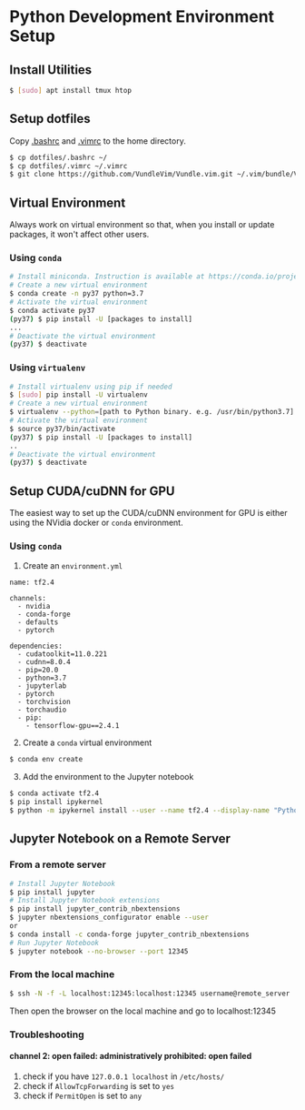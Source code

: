 # Python Development Environment Setup

## Install Utilities
```bash
$ [sudo] apt install tmux htop
```

## Setup dotfiles
Copy [.bashrc](.bashrc) and [.vimrc](.vimrc) to the home directory.
```bash
$ cp dotfiles/.bashrc ~/
$ cp dotfiles/.vimrc ~/.vimrc
$ git clone https://github.com/VundleVim/Vundle.vim.git ~/.vim/bundle/Vundle.vim
```

## Virtual Environment
Always work on virtual environment so that, when you install or update packages, it won't affect other users.

### Using `conda`
```bash
# Install miniconda. Instruction is available at https://conda.io/projects/conda/en/latest/user-guide/install/index.html
# Create a new virtual environment
$ conda create -n py37 python=3.7
# Activate the virtual environment
$ conda activate py37
(py37) $ pip install -U [packages to install]
...
# Deactivate the virtual environment
(py37) $ deactivate
```

### Using `virtualenv`
```bash
# Install virtualenv using pip if needed
$ [sudo] pip install -U virtualenv
# Create a new virtual environment
$ virtualenv --python=[path to Python binary. e.g. /usr/bin/python3.7] py37
# Activate the virtual environment
$ source py37/bin/activate
(py37) $ pip install -U [packages to install]
..
# Deactivate the virtual environment
(py37) $ deactivate
```

## Setup CUDA/cuDNN for GPU
The easiest way to set up the CUDA/cuDNN environment for GPU is either using the NVidia docker or `conda` environment.

### Using `conda`

1. Create an `environment.yml`
```
name: tf2.4 

channels:  
  - nvidia
  - conda-forge
  - defaults
  - pytorch
  
dependencies:  
  - cudatoolkit=11.0.221
  - cudnn=8.0.4
  - pip=20.0
  - python=3.7
  - jupyterlab
  - pytorch
  - torchvision
  - torchaudio
  - pip:
    - tensorflow-gpu==2.4.1
```
2. Create a `conda` virtual environment
```bash
$ conda env create
```
3. Add the environment to the Jupyter notebook
```bash
$ conda activate tf2.4
$ pip install ipykernel
$ python -m ipykernel install --user --name tf2.4 --display-name "Python 3.7 (TF2.4)"    
```

## Jupyter Notebook on a Remote Server

### From a remote server

```bash
# Install Jupyter Notebook
$ pip install jupyter
# Install Jupyter Notebook extensions
$ pip install jupyter_contrib_nbextensions
$ jupyter nbextensions_configurator enable --user
or
$ conda install -c conda-forge jupyter_contrib_nbextensions
# Run Jupyter Notebook
$ jupyter notebook --no-browser --port 12345
```

### From the local machine
```bash
$ ssh -N -f -L localhost:12345:localhost:12345 username@remote_server
```
Then open the browser on the local machine and go to localhost:12345

### Troubleshooting

#### channel 2: open failed: administratively prohibited: open failed

1. check if you have `127.0.0.1 localhost` in `/etc/hosts/`
2. check if `AllowTcpForwarding` is set to `yes`
3. check if `PermitOpen` is set to `any`
